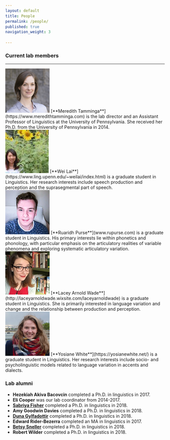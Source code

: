 ```yaml
---
layout: default
title: People
permalink: /people/
published: true
navigation_weight: 3
    
---
```


### Current lab members

***

<img src="/images/meredith.jpg"/>
[**Meredith Tamminga**](https://www.meredithtamminga.com) is the lab director and an Assistant Professor of Linguistics at the University of Pennsylvania. She received her Ph.D. from the University of Pennsylvania in 2014.

<br style="clear:both" />

<img src="/images/wei.jpg"/>
[**Wei Lai**](https://www.ling.upenn.edu/~weilai/index.html)  is a graduate student in Linguistics. Her research interests include speech production and perception and the suprasegmental part of speech.

<br style="clear:both" />

<img src="/images/ruaridh.jpg"/>
[**Ruaridh Purse**](www.rupurse.com) is a graduate student in Linguistics. His primary interests lie within phonetics and phonology, with particular emphasis on the articulatory realities of variable phenomena and exploring systematic articulatory variation.

<br style="clear:both" />

<img src="/images/lacey.jpg"/>
[**Lacey Arnold Wade**](http://laceyarnoldwade.wixsite.com/laceyarnoldwade) is a graduate student in Linguistics. She is primarily interested in language variation and change and the relationship between production and perception.

<br style="clear:both" />

<img src="/images/yosiane.jpg"/>
[**Yosiane White**](https://yosianewhite.net/)  is a graduate student in Linguistics. Her research interests include socio- and psycholinguistic models related to language variation in accents and dialects.

<br style="clear:both" /> 


### Lab alumni

- **Hezekiah Akiva Bacovcin** completed a Ph.D. in linguistics in 2017. 
- **Eli Cooper** was our lab coordinator from 2014-2017. 
- [**Sabriya Fisher**](https://www.wellesley.edu/cogsci/faculty/sfisher) completed a Ph.D. in linguistics in 2018. 
- **Amy Goodwin Davies** completed a Ph.D. in linguistics in 2018.
- [**Duna Gylfadottir**](http://www.ling.upenn.edu/~gug/) completed a Ph.D. in linguistics in 2018.
- **Edward Rider-Bezerra** completed an MA in linguistics in 2017. 
- [**Betsy Sneller**](https://betsysneller.github.io) completed a Ph.D. in linguistics in 2018. 
- **Robert Wilder** completed a Ph.D. in linguistics in 2018.


